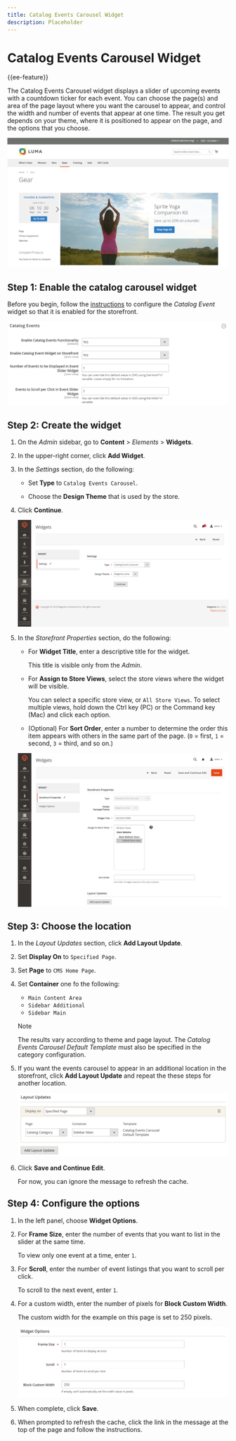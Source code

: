 ```yaml
---
title: Catalog Events Carousel Widget
description: Placeholder
---
```

# Catalog Events Carousel Widget

{{ee-feature}}

The Catalog Events Carousel widget displays a slider of upcoming events with a countdown ticker for each event. You can choose the page(s) and area of the page layout where you want the carousel to appear, and control the width and number of events that appear at one time. The result you get depends on your theme, where it is positioned to appear on the page, and the options that you choose.

![Event carousel in the left sidebar](./assets/storefront-event-carousel-sidebar-gear.png)<!-- zoom -->

## Step 1: Enable the catalog carousel widget

Before you begin, follow the [instructions](https://docs.magento.com/user-guide/marketing/event-configure.html) to configure the _Catalog Event_ widget so that it is enabled for the storefront.

![Catalog event configuration](./assets/config-catalog-catalog-events-1.png)<!-- zoom -->

## Step 2: Create the widget

1. On the _Admin_ sidebar, go to **Content** > _Elements_ > **Widgets**.

1. In the upper-right corner, click **Add Widget**.

1. In the _Settings_ section, do the following:

   - Set **Type** to `Catalog Events Carousel`.

   - Choose the **Design Theme** that is used by the store.

1. Click **Continue**.

   ![Widget settings for an event carousel](./assets/widget-event-carousel-settings.png)<!-- zoom -->

1. In the _Storefront Properties_ section, do the following:

   - For **Widget Title**, enter a descriptive title for the widget.

      This title is visible only from the _Admin_.

   - For **Assign to Store Views**, select the store views where the widget will be visible.

      You can select a specific store view, or `All Store Views`. To select multiple views, hold down the Ctrl key (PC) or the Command key (Mac) and click each option.

   - (Optional) For **Sort Order**, enter a number to determine the order this item appears with others in the same part of the page. (`0` = first, `1` = second, `3` = third, and so on.)

   ![Widget storefront properties](./assets/widget-event-carousel-storefront-properties.png)<!-- zoom -->

## Step 3: Choose the location

1. In the _Layout Updates_ section, click **Add Layout Update**.

1. Set **Display On** to `Specified Page`.

1. Set **Page** to `CMS Home Page`.

1. Set **Container** one fo the following:

   - `Main Content Area`
   - `Sidebar Additional`
   - `Sidebar Main`

   >[!NOTE]
   >
   >The results vary according to theme and page layout. The _Catalog Events Carousel Default Template_ must also be specified in the category configuration.

1. If you want the events carousel to appear in an additional location in the storefront, click **Add Layout Update** and repeat the these steps for another location.

   ![Layout updates](./assets/widget-event-carousel-layout-updates-catalog-category-sidebar.png)<!-- zoom -->

1. Click **Save and Continue Edit**.

   For now, you can ignore the message to refresh the cache.

## Step 4: Configure the options

1. In the left panel, choose **Widget Options**.

1. For **Frame Size**, enter the number of events that you want to list in the slider at the same time.

   To view only one event at a time, enter `1`.

1. For **Scroll**, enter the number of event listings that you want to scroll per click.

   To scroll to the next event, enter `1`.

1. For a custom width, enter the number of pixels for **Block Custom Width**.

   The custom width for the example on this page is set to 250 pixels.

   ![Custom width widget options](./assets/widget-options-custom-width.png)<!-- zoom -->

1. When complete, click **Save**.

1. When prompted to refresh the cache, click the link in the message at the top of the page and follow the instructions.
